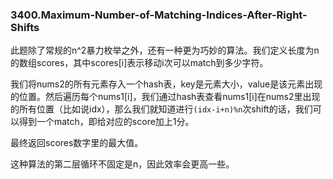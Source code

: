 ### 3400.Maximum-Number-of-Matching-Indices-After-Right-Shifts

此题除了常规的n^2暴力枚举之外，还有一种更为巧妙的算法。我们定义长度为n的数组scores，其中scores[i]表示移动i次可以match到多少字符。

我们将nums2的所有元素存入一个hash表，key是元素大小，value是该元素出现的位置。然后遍历每个nums1[i]，我们通过hash表查看nums1[i]在nums2里出现的所有位置（比如说idx），那么我们就知道进行`(idx-i+n)%n`次shift的话，我们可以得到一个match，即给对应的score加上1分。

最终返回scores数字里的最大值。

这种算法的第二层循环不固定是n，因此效率会更高一些。
